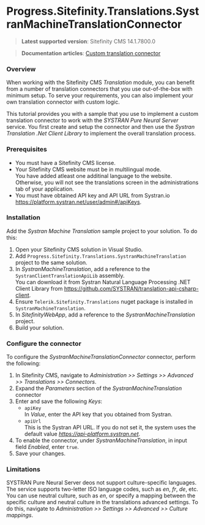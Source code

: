 Progress.Sitefinity.Translations.SystranMachineTranslationConnector
===========================================

>**Latest supported version**: Sitefinity CMS 14.1.7800.0

>**Documentation articles**: [Custom translation connector](https://www.progress.com/documentation/sitefinity-cms/custom-translation-connector)

### Overview

When working with the Sitefinity CMS *Translation* module, you can benefit from a number of translation connectors that you use out-of-the-box with minimum setup. To serve your requirements, you can also implement your own translation connector with custom logic. 

This tutorial provides you with a sample that you use to implement a custom translation connector to work with the *SYSTRAN Pure Neural Server* service. You first create and setup the connector and then use the *Systran Translation .Net Client Library* to implement the overall translation process.   

### Prerequisites
- You must have a Sitefinity CMS license.
- Your Sitefinity CMS website must be in multilingual mode.  
 You have added atleast one additinal language to the website. Otherwise, you will not see the translations screen in the administrations tab of your application.
- You must have obtained API key and API URL from Systran.io https://platform.systran.net/user/admin#/apiKeys.

### Installation

Add the *Systran Machine Translation* sample project to your solution. To do this:

1. Open your Sitefinity CMS solution in Visual Studio.
2. Add `Progress.Sitefinity.Translations.SystranMachineTranslation` project to the same solution.
3. In _SystranMachineTranslation_, add a reference to the `SystranClientTranslationApiLib` assembly.  
 You can download it from Systran Natural Language Processing .NET Client Library from https://github.com/SYSTRAN/translation-api-csharp-client.
4. Ensure `Telerik.Sitefinity.Translations` nuget package is installed in `SystranMachineTranslation`.
5. In _SitefinityWebApp_, add a reference to the *SystranMachineTranslation* project.
6. Build your solution.

### Configure the connector

To configure the *SystranMachineTranslationConnector* connector, perform the following:

1. In Sitefinity CMS, navigate to _Administration >> Settings >> Advanced >> Translations >> Connectors_.
2. Expand the _Parameters_ section of the _SystranMachineTranslation_ connector
3. Enter and save the following _Keys_:   
   - `apiKey`  
    In <i>Value</i>, enter the API key that you obtained from Systran.
   - `apiUrl`  
    This is the Systran API URL. If you do not set it, the system uses the default value *https://api-platform.systran.net*.
3. To enable the connector, under _SystranMachineTranslation_, in input field _Enabled_, enter `true`.
4. Save your changes.

### Limitations

SYSTRAN Pure Neural Server deos not support culture-specific languages. The service supports two-letter ISO language codes, such as _en_, _fr_, _de_, etc. You can use neutral culture, such as _en_, or specify a mapping between the specific culture and neutral culture in the translations advanced settings. To do this, navigate to <i>Administration >> Settings >> Advanced >> Culture mappings</i>.
